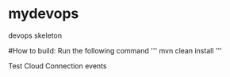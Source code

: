 # mydevops
devops skeleton

#How to build:
Run the following command
'''
mvn clean install
'''

Test Cloud Connection events
